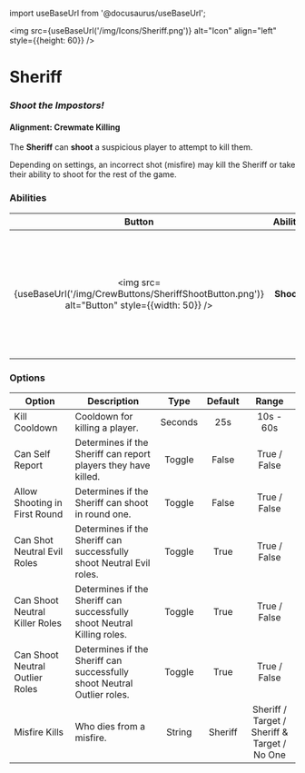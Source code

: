 import useBaseUrl from '@docusaurus/useBaseUrl';

<img src={useBaseUrl('/img/Icons/Sheriff.png')} alt="Icon" align="left" style={{height: 60}} />

# Sheriff

### _Shoot the Impostors!_

#### **Alignment:** Crewmate Killing

The **Sheriff** can **shoot** a suspicious player to attempt to kill them.

Depending on settings, an incorrect shot (misfire) may kill the Sheriff or take their ability to shoot for the rest of the game.

### Abilities

|                                                Button                                                |  Ability  |                                                   Description                                                    |        Type        |
| :--------------------------------------------------------------------------------------------------: | :-------: | :--------------------------------------------------------------------------------------------------------------: | :----------------: |
| <img src={useBaseUrl('/img/CrewButtons/SheriffShootButton.png')} alt="Button" style={{width: 50}} /> | **Shoot** | Shoot a player to kill them, misfiring if they aren't a Impostor or one of the other selected shootable factions | Player Interaction |

### Options

| Option                          | Description                                                             |  Type   | Default |                    Range                     |
| ------------------------------- | ----------------------------------------------------------------------- | :-----: | :-----: | :------------------------------------------: |
| Kill Cooldown                   | Cooldown for killing a player.                                          | Seconds |   25s   |                  10s - 60s                   |
| Can Self Report                 | Determines if the Sheriff can report players they have killed.          | Toggle  |  False  |                 True / False                 |
| Allow Shooting in First Round   | Determines if the Sheriff can shoot in round one.                       | Toggle  |  False  |                 True / False                 |
| Can Shot Neutral Evil Roles     | Determines if the Sheriff can successfully shoot Neutral Evil roles.    | Toggle  |  True   |                 True / False                 |
| Can Shoot Neutral Killer Roles  | Determines if the Sheriff can successfully shoot Neutral Killing roles. | Toggle  |  True   |                 True / False                 |
| Can Shoot Neutral Outlier Roles | Determines if the Sheriff can successfully shoot Neutral Outlier roles. | Toggle  |  True   |                 True / False                 |
| Misfire Kills                   | Who dies from a misfire.                                                | String  | Sheriff | Sheriff / Target / Sheriff & Target / No One |
